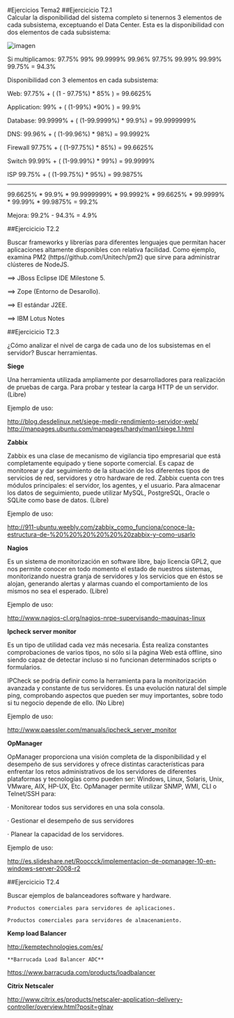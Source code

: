 ﻿#Ejercicios Tema2
##Ejercicicio T2.1	
Calcular la disponibilidad del sistema completo si tenernos 3 elementos de cada subsistema, exceptuando el Data Center.
Esta es la disponibilidad con dos elementos de cada subsistema:

![imagen](https://github.com/alvaro-gr/SWAP2015/blob/master/Trabajo_Clase/Ejercicios-Tema2/d1.png)


Si multiplicamos: 97.75%  99%  99.9999%  99.96%  97.75%  99.99%  99.99%  99.75% = 94.3%


Disponibilidad con 3 elementos en cada subsistema:

Web:
	97.75% + ( (1 - 97.75%) * 85% ) = 99.6625%

Application:
	99% + ( (1-99%) *90% ) = 99.9%

Database:
	99.9999% + ( (1-99.9999%) * 99.9%) = 99.9999999%

DNS:
	99.96%  + ( (1-99.96%) * 98%) = 99.9992%

Firewall
	97.75% + ( (1-97.75%) * 85%) = 99.6625%

Switch
	99.99% + ( (1-99.99%) * 99%) = 99.9999%

ISP
	99.75% + ( (1-99.75%) * 95%) = 99.9875%

----------------------------------
99.6625% * 99.9% *  99.9999999% * 99.9992% * 99.6625% * 99.9999% * 99.99% * 99.9875% =  99.2%

Mejora:  99.2% - 94.3% =  4.9%


##Ejercicicio T2.2	

Buscar frameworks y librerías para diferentes lenguajes que permitan hacer aplicaciones altamente disponibles con relativa facilidad. Como ejemplo, examina PM2   (https//github.com/Unitech/pm2) que sirve para administrar clústeres de NodeJS.

==>	JBoss Eclipse IDE Milestone 5. 

==>	Zope (Entorno de Desarollo).

==>	El estándar J2EE.

==>	IBM Lotus Notes


##Ejercicicio T2.3	

¿Cómo analizar el nivel de carga de cada uno de los subsistemas en el servidor? Buscar herramientas.

**Siege**

Una herramienta utilizada ampliamente por desarrolladores para realización de pruebas de carga. Para probar y testear la carga HTTP de un servidor. (Libre)

Ejemplo de uso:

<http://blog.desdelinux.net/siege-medir-rendimiento-servidor-web/>
<http://manpages.ubuntu.com/manpages/hardy/man1/siege.1.html>


**Zabbix**

Zabbix es una clase de mecanismo de vigilancia tipo empresarial que está completamente equipado y tiene soporte comercial. Es capaz de monitorear y dar seguimiento de la situación de los diferentes tipos de servicios de red, servidores y otro hardware de red. Zabbix cuenta con tres módulos principales: el servidor, los agentes, y el usuario. Para almacenar los datos de seguimiento, puede utilizar MySQL, PostgreSQL, Oracle o SQLite como base de datos.  (Libre)

Ejemplo de uso:

 <http://911-ubuntu.weebly.com/zabbix_como_funciona/conoce-la-estructura-de-%20%20%20%20%20%20zabbix-y-como-usarlo>


**Nagios**

Es un sistema de monitorización en software libre, bajo licencia GPL2, que nos permite conocer en todo momento el estado de nuestros sistemas, monitorizando nuestra granja de servidores y los servicios que en éstos se alojan, generando alertas y alarmas cuando el comportamiento de los mismos no sea el esperado. (Libre)

Ejemplo de uso:

<http://www.nagios-cl.org/nagios-nrpe-supervisando-maquinas-linux>


**Ipcheck server monitor**

Es un tipo de utilidad cada vez más necesaria. Ésta realiza constantes comprobaciones de varios tipos, no sólo si la página Web está offline, sino siendo capaz de detectar incluso si no funcionan determinados scripts o formularios.

IPCheck se podría definir como la herramienta para la monitorización avanzada y constante de tus servidores. Es una evolución natural del simple ping, comprobando aspectos que pueden ser muy importantes, sobre todo si tu negocio depende de ello. (No Libre)

Ejemplo de uso: 

<http://www.paessler.com/manuals/ipcheck_server_monitor>


**OpManager**

OpManager proporciona una visión completa de la disponibilidad y el desempeño de sus servidores y ofrece distintas características para enfrentar los retos administrativos de los servidores de diferentes plataformas y tecnologías como pueden ser: Windows, Linux, Solaris, Unix, VMware, AIX, HP-UX, Etc.  OpManager permite utilizar SNMP, WMI, CLI o Telnet/SSH para:

·	Monitorear todos sus servidores en una sola consola.

·	Gestionar el desempeño de sus servidores

·	Planear la capacidad de los servidores.


Ejemplo de uso:

<http://es.slideshare.net/Rooccck/implementacion-de-opmanager-10-en-windows-server-2008-r2>

##Ejercicicio T2.4

Buscar ejemplos de balanceadores software y hardware.

	Productos comerciales para servidores de aplicaciones.

	Productos comerciales para servidores de almacenamiento.



  **Kemp load Balancer** 

 <http://kemptechnologies.com/es/>


    **Barrucada Load Balancer ADC**

 <https://www.barracuda.com/products/loadbalancer>

**Citrix Netscaler**

<http://www.citrix.es/products/netscaler-application-delivery-controller/overview.html?posit=glnav>




